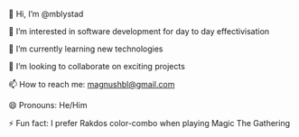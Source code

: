👋 Hi, I’m @mblystad

👀 I’m interested in software development for day to day effectivisation

🌱 I’m currently learning new technologies

💞️ I’m looking to collaborate on exciting projects

📫 How to reach me: magnushbl@gmail.com

😄 Pronouns: He/Him

⚡ Fun fact: I prefer Rakdos color-combo when playing Magic The Gathering

<!---
mblystad/mblystad is a ✨ special ✨ repository because its `README.md` (this file) appears on your GitHub profile.
You can click the Preview link to take a look at your changes.
--->
